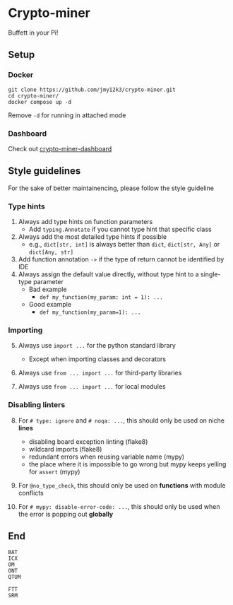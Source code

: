 # Crypto-miner

Buffett in your Pi!



## Setup

### Docker

```shell
git clone https://github.com/jmy12k3/crypto-miner.git
cd crypto-miner/
docker compose up -d
```

Remove ```-d``` for running in attached mode



### Dashboard

Check out [crypto-miner-dashboard](https://github.com/jmy12k3/crypto-miner-dashboard)



## Style guidelines

For the sake of better maintainencing, please follow the style guideline

### Type hints

1. Always add type hints on function parameters
    - Add ```typing.Annotate``` if you cannot type hint that specific class
2. Always add the most detailed type hints if possible
    - e.g., ```dict[str, int]``` is always better than ```dict```, ```dict[str, Any]``` or ```dict[Any, str]```
3. Add function annotation ```->``` if the type of return cannot be identified by IDE
4. Always assign the default value directly, without type hint to a single-type parameter
    - Bad example
      - ```def my_function(my_param: int = 1): ...```
    - Good example
      -  ```def my_function(my_param=1): ...```

### Importing

5. Always use ```import ...``` for the python standard library
   - Except when importing classes and decorators

6. Always use ```from ... import ...``` for third-party libraries

7. Always use ```from ... import ...``` for local modules

### Disabling linters

8. For ```# type: ignore``` and ```# noqa: ...```, this should only be used on niche **lines**
   - disabling board exception linting (flake8)
   - wildcard imports (flake8)
   - redundant errors when reusing variable name (mypy)
   - the place where it is impossible to go wrong but mypy keeps yelling for ```assert``` (mypy)

9. For ```@no_type_check```, this should only be used on **functions** with module conflicts

10. For ```# mypy: disable-error-code: ...```, this should only be used when the error is popping out **globally**



## End

```
BAT
ICX
OM
ONT
QTUM
```

```
FTT
SRM
```
